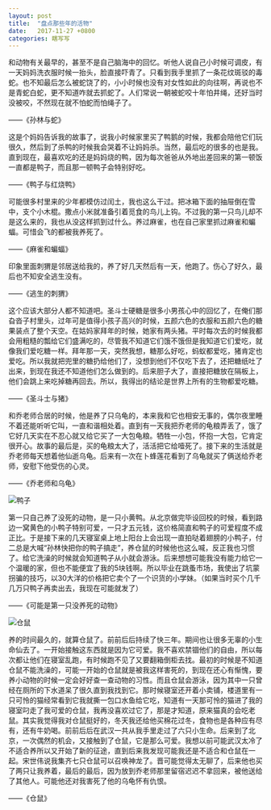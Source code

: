 ```yaml
---
layout: post
title:  "盘点那些年的活物"
date:   2017-11-27 +0800
categories: 瞎写写
---
```




和动物有关最早的，甚至不是自己脑海中的回忆。听他人说自己小时候可调皮，有一天妈妈洗衣服时候一抬头，脸直接吓青了。只看到我手里抓了一条花纹斑驳的毒蛇。也不知最后怎么被蛇饶了的，小小时候也没有对女性如此的向往啊，再说也不是青蛇白蛇，更不知道咋就去抓蛇了。人们常说一朝被蛇咬十年怕井绳，还好当时没被咬，不然现在就不怕蛇而怕绳子了。

——《孙林与蛇》

这是个妈妈告诉我的故事了，说我小时候家里买了鸭鹅的时候，我都会陪他它们玩很久，然后到了杀鸭的时候我会哭着不让妈妈杀。当然，最后吃的很多的也是我。直到现在，最喜欢吃的还是妈妈烧的鸭，因为每次爸爸从外地出差回来的第一顿饭一直都是鸭子，而且那一顿鸭子会特别好吃。

——《鸭子与红烧鸭》

可能很多村里来的少年都模仿过闰土，我也这么干过。把冰箱下面的抽屉倒在雪中，支个小木棍。撒点小米就准备引着觅食的鸟儿上钩。不过我的第一只鸟儿却不是这么来的，我也从没这样抓到过什么。养过麻雀，也在自己家里抓过麻雀和蝙蝠。可惜会飞的都被我养死了。

——《麻雀和蝙蝠》

印象里面刺猬是邻居送给我的，养了好几天然后有一天，他跑了。伤心了好久，最后也不知安全逃生没有。

——《逃生的刺猬》

这个应该大部分人都不知道吧。圣斗士硬糖是很多小男孩心中的回忆了，在俺们那旮沓子村里头，过年可是值得小孩子高兴的时候，五颜六色的衣服和五颜六色的糖果装点了整个天空。在姑妈家拜年的时候，她家有两头猪。平时每次去的时候我都会用粗糙的瓢给它们盛满吃的，尽管我不知道它们饿不饿但是我知道它们爱吃，就像我们爱吃糖一样。拜年那一天，突然我想，糖那么好吃，蚂蚁都爱吃，猪肯定也爱吃。所以我就把兜里的糖扔给他们了，没想到他们不仅吃下去了，还把糖纸吐了出来，到现在我还不知道他们怎么做到的。后来胆子大了，直接把糖放在隔板上，他们会跳上来吃掉糖再回去。所以，我得出的结论是世界上所有的生物都爱吃糖。

——《圣斗士与猪》

和乔老师合居的时候，他是养了只乌龟的，本来我和它也相安无事的，偶尔夜里睡不着还能听听它叫，一直和谐相处着。直到有一天我把乔老师的龟粮弄丢了，饿了它好几天实在不忍心就又给它买了一大包龟粮。牺牲一小包，怀抱一大包，它肯定很开心。故事的最后是，买的龟粮太大了，活活把它给噎死了。接下来的生活就是乔老师每天想着他仙逝乌龟。后来有一次在卜蜂莲花看到了乌龟就买了俩送给乔老师，安慰下他受伤的心灵。

——《乔老师和乌龟》

![鸭子](https://forest-pic.oss-cn-beijing.aliyuncs.com/webimg/202110112138009.webp)

第一只自己养了没死的动物，是一只小黄鸭。从北京做完毕设回校的时候，看到路边一窝黄色的小鸭子特别可爱，一只才五元钱，这价格简直和鸭子的可爱程度不成正比。于是接下来的几天寝室桌上地上阳台上会出现一直拍哒着翅膀的小鸭子，付二总是大喊“孙林快把你的鸭子搞走”，养仓鼠的时候他也这么喊，反正我也习惯了。给它洗澡的时候就会知道鸭子从小就会游泳。后来想想可能我没有能力给它一个温暖的家，但也不能便宜了我的5块钱啊。所以毕业在跳蚤市场，我使出了坑蒙拐骗的技巧，以30大洋的价格把它卖个了一个识货的小学妹。（如果当时买个几千几万只鸭子再卖出去，我现在可能就发了）

——《可能是第一只没养死的动物》

![仓鼠](https://forest-pic.oss-cn-beijing.aliyuncs.com/webimg/202110112138987.webp)

养的时间最久的，就算仓鼠了。前前后后持续了快三年。期间也让很多无辜的小生命仙去了。一开始接触这东西就是因为它可爱。我不喜欢禁锢他们的自由，所以每次都让他们在寝室乱跑，有时候跑不见了又要翻箱倒柜去找。最初的时候是不知道仓鼠不能洗澡的，可能一开始的仓鼠就是被我这样害死的，到现在还心有惭愧，要养小动物的时候一定会好好查一查动物的习性。而且仓鼠会游泳，因为其中一只曾经在厕所的下水道呆了很久直到我找到它。那时候寝室还开着小卖铺，楼道里有一只可怜的猫经常看到它我就撕一包口水鱼给它吃，知道有一天那可怜的猫进了我的寝室叼走了我可爱的仓鼠，我再没喜欢过它了，那是才知道，原来猫真的会吃老鼠。其实我觉得我对仓鼠挺好的，冬天我还给他买棉花过冬，食物也是各种应有尽有，还有牛奶喝。前前后后在武汉一共从我手里走过了六只小生命。后来到了北京，一次偶然的机会，又接触到了仓鼠，它是那么可爱。我想以前可能武汉太冷了不适合养所以又开始了新的征途，直到后来我发现可能我还是不适合和仓鼠在一起。宋世伟说我集齐七只仓鼠可以召唤神龙了。晋可能觉得太无聊了，后来他也买了两只让我养着，最后的最后，因为放到乔老师那里留宿迟迟不拿回来，被他送给了其他人。可能他还对我害死了他的乌龟怀有仇恨。

——《仓鼠》
